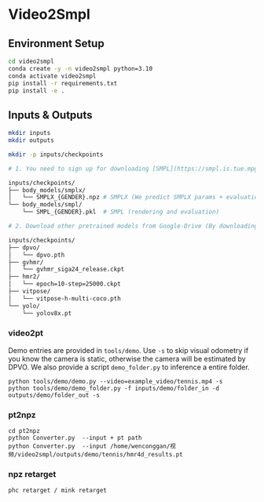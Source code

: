 # Video2Smpl


## Environment Setup

```bash
cd video2smpl
conda create -y -n video2smpl python=3.10
conda activate video2smpl
pip install -r requirements.txt
pip install -e .
```

## Inputs & Outputs

```bash
mkdir inputs
mkdir outputs
```


```bash
mkdir -p inputs/checkpoints

# 1. You need to sign up for downloading [SMPL](https://smpl.is.tue.mpg.de/) and [SMPLX](https://smpl-x.is.tue.mpg.de/). And the checkpoints should be placed in the following structure:

inputs/checkpoints/
├── body_models/smplx/
│   └── SMPLX_{GENDER}.npz # SMPLX (We predict SMPLX params + evaluation)
└── body_models/smpl/
    └── SMPL_{GENDER}.pkl  # SMPL (rendering and evaluation)

# 2. Download other pretrained models from Google-Drive (By downloading, you agree to the corresponding licences): https://drive.google.com/drive/folders/1eebJ13FUEXrKBawHpJroW0sNSxLjh9xD?usp=drive_link

inputs/checkpoints/
├── dpvo/
│   └── dpvo.pth
├── gvhmr/
│   └── gvhmr_siga24_release.ckpt
├── hmr2/
│   └── epoch=10-step=25000.ckpt
├── vitpose/
│   └── vitpose-h-multi-coco.pth
└── yolo/
    └── yolov8x.pt
```

### video2pt
Demo entries are provided in `tools/demo`. Use `-s` to skip visual odometry if you know the camera is static, otherwise the camera will be estimated by DPVO.
We also provide a script `demo_folder.py` to inference a entire folder.
```shell
python tools/demo/demo.py --video=example_video/tennis.mp4 -s
python tools/demo/demo_folder.py -f inputs/demo/folder_in -d outputs/demo/folder_out -s
```

### pt2npz

```shell
cd pt2npz
python Converter.py  --input + pt path
python Converter.py  --input /home/wenconggan/视频/video2smpl/outputs/demo/tennis/hmr4d_results.pt 

```

### npz retarget 

```
phc retarget / mink retarget 

